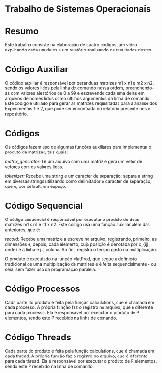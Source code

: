 # Trabalho de Sistemas Operacionais

# Resumo

Este trabalho consiste na elaboração de quatro códigos, um vídeo explicando cada um deles e um relatório analisando os resultados destes.

# Código Auxiliar

O código auxiliar é responsável por gerar duas matrizes m1 x n1 e m2 x n2, sendo os valores lidos pela linha de comando nessa ordem, preenchendo-as com valores aleatórios de 0 a 99 e escrevendo cada uma delas em arquivos de nomes lidos como últimos argumentos da linha de comando. Este código é utiliado para gerar as matrizes requisitadas para a análise dos Experimentos 1 e 2, que pode ser encontrada no relatório presente neste repositório.

# Códigos

Os códigos fazem uso de algumas funções auxiliares para implementar o produto de matrizes, tais quais:


*matrix_generator:*
Lê um arquivo com uma matriz e gera um vetor de vetores com os valores lidos.

*tokenizer:*
Recebe uma string e um caracter de separação; separa a string em diversas strings utilizando como delimitador o caracter de separação, que é, por default, um espaço.

# Código Sequencial

O código sequencial é responsável por executar o produto de duas matrizes m1 x n1 e n1 x n2. Este código usa uma função auxiliar além das anteriores, que é:

*record:*
Recebe uma matriz e a escreve no arquivo, registrando, primeiro, as dimensões e, depois, cada elemento, cuja posição é denotada por c_{ij}, onde i é a linha e j a coluna. Ao fim, registra o tempo gasto na multiplicação.

O produto é executado na função MatProd, que segue a definição tradicional de uma multiplicação de matrizes e é feita sequencialmente - ou seja, sem fazer uso da programação paralela.

# Código Processos

Cada parte do produto é feita pela função calculations, que é chamada em cada processo. A própria função faz o registro no arquivo, que é diferente para cada processo. Ela é responsável por executar o produto de P elementos, sendo este P recebido na linha de comando.

# Código Threads

Cada parte do produto é feita pela função calculations, que é chamada em cada thread. A própria função faz o registro no arquivo, que é diferente para cada thread. Ela é responsável por executar o produto de P elementos, sendo este P recebido na linha de comando.
